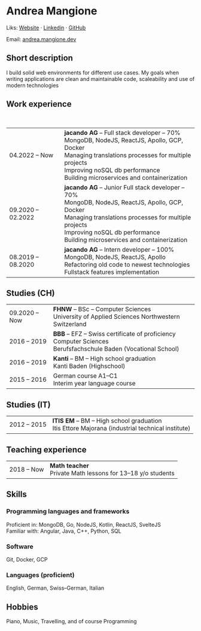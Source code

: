 # Andrea Mangione

Liks: [Website](andrea.mangione.dev) · [Linkedin](https://www.linkedin.com/in/andrea-mangione-592902156/)
· [GitHub](https://github.com/MangioneAndrea)

Email: [andrea.mangione.dev](mailto:andrea@mangione.dev)

## Short description

I build solid web environments for different use cases. My goals when writing applications are clean and maintainable
code, scaleability and use of modern technologies

## Work experience

<table>
    <tr>
    <td>
04.2022 – Now
</td>
<td><b>jacando AG</b> – Full stack developer – 70% <br/>
MongoDB, NodeJS, ReactJS, Apollo, GCP, Docker <br/>
Managing translations processes for multiple projects <br/>
Improving noSQL db performance <br/>
Building microservices and containerization</td>
</tr>
    <tr>
    <td>
09.2020 – 02.2022
</td>
<td><b>jacando AG</b> – Junior Full stack developer – 70% <br/>
MongoDB, NodeJS, ReactJS, Apollo, GCP, Docker <br/>
Managing translations processes for multiple projects <br/>
Improving noSQL db performance <br/>
Building microservices and containerization</td>
</tr>   <tr><td>
08.2019 – 08.2020
</td>
<td><b>jacando AG</b> – Intern developer – 100% <br/>
MongoDB, NodeJS, ReactJS, Apollo <br/>
Refactoring old code to newest technologies <br/>
Fullstack features implementation</td> <br/>
</tr>
</table>

## Studies (CH)

<table>
    <tr>
    <td>
09.2020 – Now
</td>
<td>
<b>FHNW</b> – BSc – Computer Sciences   <br/>
University of Applied Sciences Northwestern Switzerland
</td>
</tr>
    <tr>
    <td>
2016 – 2019
</td>
<td>
<b>BBB</b> – EFZ – Swiss certificate of proficiency Computer Sciences   <br/>
Berufsfachschule Baden (Vocational School)
</td>
</tr>
    <tr>
    <td>
2016 – 2019
</td>
<td>
<b>Kanti</b> – BM – High school graduation   <br/>
Kanti Baden (Highschool)
</td>
</tr>
    <tr>
    <td>
2015 – 2016
</td>
<td>
German course A1–C1   <br/>
Interim year language course
</td>
</tr>
</table>

## Studies (IT)

<table>
    <tr>
    <td>
2012 – 2015
</td>
<td>
<b>ITIS EM</b> – BM – High school graduation   <br/>
Itis Ettore Majorana (industrial technical institute)
</td>
</tr>
</table>

## Teaching experience

<table>
    <tr>
    <td>
2018 – Now
</td>
<td>
<b>Math teacher</b> <br/> Private Math lessons for 13–18 y/o students
</td>
</tr>
</table>

## Skills

### Programming languages and frameworks

Proficient in: MongoDB, Go, NodeJS, Kotlin, ReactJS, SvelteJS <br/>
Familiar with: Angular, Java, C++, Python, SQL

### Software

Git, Docker, GCP

### Languages (proficient)

English, German, Swiss–German, Italian

## Hobbies

Piano, Music, Travelling, and of course Programming
